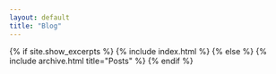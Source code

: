 ```yaml
---
layout: default
title: "Blog"
---
```


{% if site.show_excerpts %}
  {% include index.html %}
{% else %}
  {% include archive.html title="Posts" %}
{% endif %}
